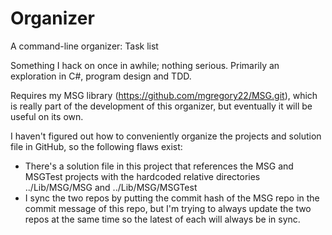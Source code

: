# Organizer

A command-line organizer:
    Task list

Something I hack on once in awhile; nothing serious.  Primarily an exploration
in C#, program design and TDD.

Requires my MSG library (https://github.com/mgregory22/MSG.git), which is really
part of the development of this organizer, but eventually it will be useful on
its own.

I haven't figured out how to conveniently organize the projects and solution
file in GitHub, so the following flaws exist:
  * There's a solution file in this project that references the MSG and MSGTest
    projects with the hardcoded relative directories ../Lib/MSG/MSG and
    ../Lib/MSG/MSGTest
  * I sync the two repos by putting the commit hash of the MSG repo in the
    commit message of this repo, but I'm trying to always update the two repos
    at the same time so the latest of each will always be in sync.

